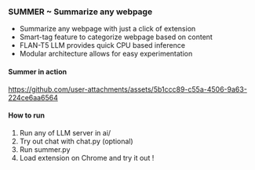 ### SUMMER ~ Summarize any webpage

- Summarize any webpage with just a click of extension
- Smart-tag feature to categorize webpage based on content
- FLAN-T5 LLM provides quick CPU based inference
- Modular architecture allows for easy experimentation

#### Summer in action

https://github.com/user-attachments/assets/5b1ccc89-c55a-4506-9a63-224ce6aa6564

#### How to run

1. Run any of LLM server in ai/
2. Try out chat with chat.py (optional)
3. Run summer.py
4. Load extension on Chrome and try it out !
